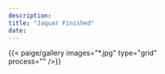```yaml
---
description: 
title: "Jaquar Finished"
date: 
---
```



{{< paige/gallery
     images="*.jpg" 
     type="grid"  
     process=""
     />}}
